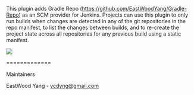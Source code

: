 This plugin adds Gradle Repo (https://github.com/EastWoodYang/Gradle-Repo) as an SCM
provider for Jenkins.  Projects can use this plugin to only run builds
when changes are detected in any of the git repositories in the repo
manifest, to list the changes between builds, and to re-create the
project state across all repositories for any previous build using
a static manifest.


<img src='https://github.com/jenkinsci/gradle-repo-plugin/blob/master/picture/1.png'/>


=============

Maintainers

EastWood Yang - ycdyng@gmail.com